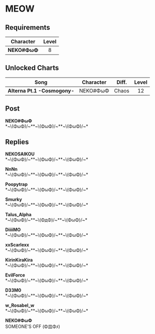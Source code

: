# MEOW
## Requirements
| Character  |Level|
|------------|:---:|
|**NEKO#ΦωΦ**|  8  |

## Unlocked Charts
|            Song            |Character|Diff.|Level|
|----------------------------|:-------:|:---:|:---:|
|**Alterna Pt.1 -Cosmogony-**|NEKO#ΦωΦ |Chaos| 12  |

## Post
**NEKO#ΦωΦ**<br>
\*\~\\(ΦωΦ)/\~\*\*\~\\(ΦωΦ)/\~\*\*\~\\(ΦωΦ)/\~\*



## Replies
**NEKOSAIKOU**<br>
\*\~\\(ΦωΦ)/\~\*\*\~\\(ΦωΦ)/\~\*\*\~\\(ΦωΦ)/\~\*

**NnNn**<br>
\*\~\\(ΦωΦ)/\~\*\*\~\\(ΦωΦ)/\~\*\*\~\\(ΦωΦ)/\~\*

**Poopytrap**<br>
\*\~\\(ΦωΦ)/\~\*\*\~\\(ΦωΦ)/\~\*\*\~\\(ΦωΦ)/\~\*

**Smurky**<br>
\*\~\\(ΦωΦ)/\~\*\*\~\\(ΦωΦ)/\~\*\*\~\\(ΦωΦ)/\~\*

**Talus_Alpha**<br>
\*\~\\(ΦωΦ)/\~\*\*\~\\(ΦдΦ)/\~\*\*\~\\(ΦωΦ)/\~\*

**DiiiiMO**<br>
\*\~\\(ΦωΦ)/\~\*\*\~\\(ΦωΦ)/\~\*\*\~\\(ΦωΦ)/\~\*

**xxScarlexx**<br>
\*\~\\(ΦωΦ)/\~\*\*\~\\(ΦωΦ)/\~\*\*\~\\(ΦωΦ)/\~\*

**KirinKiraKira**<br>
\*\~\\(ΦωΦ)/\~\*\*\~\\(ΦωΦ)/\~\*\*\~\\(ΦωΦ)/\~\*

**EvilForce**<br>
\*\~\\(ΦωΦ)/\~\*\*\~\\(ΦωΦ)/\~\*\*\~\\(ΦωΦ)/\~\*

**D33M0**<br>
\*\~\\(ΦωΦ)/\~\*\*\~\\(ΦωΦ)/\~\*\*\~\\(ΦωΦ)/\~\*

**w_Rosabel_w**<br>
\*\~\\(ΦωΦ)/\~\*\*\~\\(ΦωΦ)/\~\*\*\~\\(ΦωΦ)/\~\*

**NEKO#ΦωΦ**<br>
SOMEONE'S OFF (Φ皿Φﾒ)

